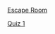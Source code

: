 [Escape Room](https://adaeris.github.io/mars/index.html#)

[Quiz 1](https://adaeris.github.io/quiz1)
